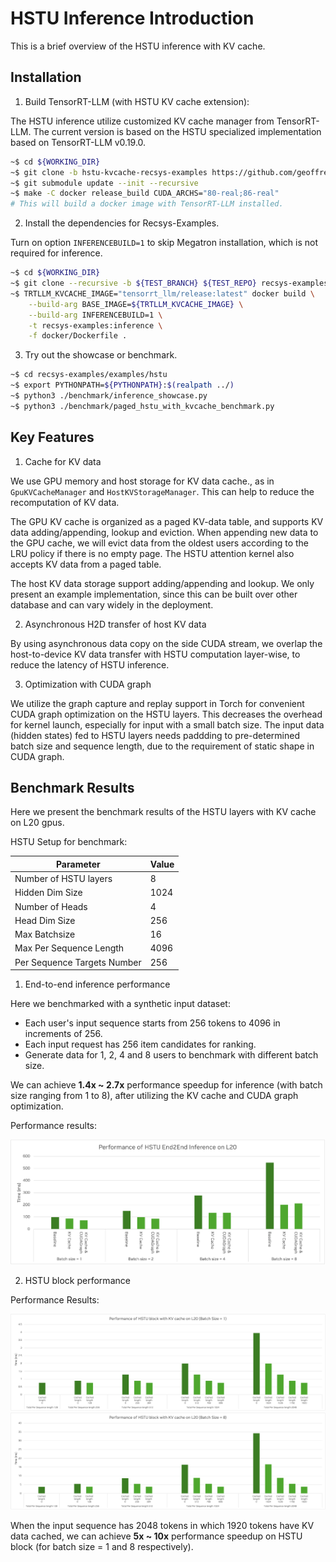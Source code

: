 # HSTU Inference Introduction
This is a brief overview of the HSTU inference with KV cache.

## Installation


1. Build TensorRT-LLM (with HSTU KV cache extension):

The HSTU inference utilize customized KV cache manager from TensorRT-LLM.
The current version is based on the HSTU specialized implementation based on TensorRT-LLM v0.19.0.
```bash
~$ cd ${WORKING_DIR}
~$ git clone -b hstu-kvcache-recsys-examples https://github.com/geoffreyQiu/TensorRT-LLM.git tensorrt-llm-kvcache && cd tensorrt-llm-kvcache
~$ git submodule update --init --recursive
~$ make -C docker release_build CUDA_ARCHS="80-real;86-real"
# This will build a docker image with TensorRT-LLM installed.
```

2. Install the dependencies for Recsys-Examples.

Turn on option `INFERENCEBUILD=1` to skip Megatron installation, which is not required for inference.
```bash
~$ cd ${WORKING_DIR}
~$ git clone --recursive -b ${TEST_BRANCH} ${TEST_REPO} recsys-examples && cd recsys-examples
~$ TRTLLM_KVCACHE_IMAGE="tensorrt_llm/release:latest" docker build \
    --build-arg BASE_IMAGE=${TRTLLM_KVCACHE_IMAGE} \
    --build-arg INFERENCEBUILD=1 \
    -t recsys-examples:inference \
    -f docker/Dockerfile .
``` 

3. Try out the showcase or benchmark.

```bash
~$ cd recsys-examples/examples/hstu
~$ export PYTHONPATH=${PYTHONPATH}:$(realpath ../)
~$ python3 ./benchmark/inference_showcase.py
~$ python3 ./benchmark/paged_hstu_with_kvcache_benchmark.py
``` 

## Key Features

1. Cache for KV data

We use GPU memory and host storage for KV data cache., as in `GpuKVCacheManager` and `HostKVStorageManager`. This can help to reduce the recomputation of KV data.

The GPU KV cache is organized as a paged KV-data table, and supports KV data adding/appending, lookup and eviction. When appending new data to the GPU cache, we will evict data from the oldest users according to the LRU policy if there is no empty page. The HSTU attention kernel also accepts KV data from a paged table.

The host KV data storage support adding/appending and lookup. We only present an example implementation, since this can be built over other database and can vary widely in the deployment.

2. Asynchronous H2D transfer of host KV data 

By using asynchronous data copy on the side CUDA stream, we overlap the host-to-device KV data transfer with HSTU computation layer-wise, to reduce the latency of HSTU inference.


3. Optimization with CUDA graph

We utilize the graph capture and replay support in Torch for convenient CUDA graph optimization on the HSTU layers. This decreases the overhead for kernel launch, especially for input with a small batch size. The input data (hidden states) fed to HSTU layers needs paddding to pre-determined batch size and sequence length, due to the requirement of static shape in CUDA graph.



## Benchmark Results

Here we present the benchmark results of the HSTU layers with KV cache on L20 gpus.

HSTU Setup for benchmark:

| Parameter | Value |
|-----------|-------|
| Number of HSTU layers | 8 |
| Hidden Dim Size | 1024 |
| Number of Heads | 4 |
| Head Dim Size | 256 |
| Max Batchsize| 16 |
| Max Per Sequence Length | 4096 |
| Per Sequence Targets Number | 256 |

1. End-to-end inference performance

Here we benchmarked with a synthetic input dataset:
* Each user's input sequence starts from 256 tokens to 4096 in increments of 256.
* Each input request has 256 item candidates for ranking.
* Generate data for 1, 2, 4 and 8 users to benchmark with different batch size. 

We can achieve **1.4x ~ 2.7x** performance speedup for inference (with batch size ranging from 1 to 8), after utilizing the KV cache and CUDA graph optimization.

Performance results:

![Local Image](inference_benchmark_l20.png)

2. HSTU block performance

Performance Results:

![Local Image](hstu_inference_l20_batch1.png)
![Local Image](hstu_inference_l20_batch8.png)

When the input sequence has 2048 tokens in which 1920 tokens have KV data cached, we can achieve **5x ~ 10x** performance speedup on HSTU block (for batch size = 1 and 8 respectively).




